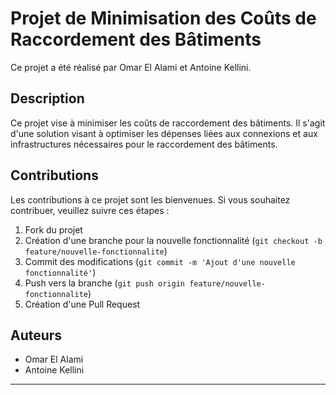 # Projet de Minimisation des Coûts de Raccordement des Bâtiments

Ce projet a été réalisé par Omar El Alami et Antoine Kellini.

## Description

Ce projet vise à minimiser les coûts de raccordement des bâtiments. Il s'agit d'une solution visant à optimiser les dépenses liées aux connexions et aux infrastructures nécessaires pour le raccordement des bâtiments.


## Contributions

Les contributions à ce projet sont les bienvenues. Si vous souhaitez contribuer, veuillez suivre ces étapes :

1. Fork du projet
2. Création d'une branche pour la nouvelle fonctionnalité (`git checkout -b feature/nouvelle-fonctionnalite`)
3. Commit des modifications (`git commit -m 'Ajout d'une nouvelle fonctionnalité'`)
4. Push vers la branche (`git push origin feature/nouvelle-fonctionnalite`)
5. Création d'une Pull Request


## Auteurs

- Omar El Alami
- Antoine Kellini

---
